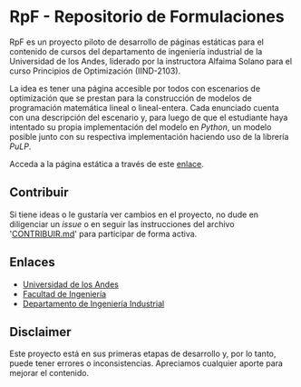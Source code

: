 # RpF - Repositorio de Formulaciones

RpF es un proyecto piloto de desarrollo de páginas estáticas para el contenido de cursos del departamento de ingeniería industrial de la Universidad de los Andes, liderado por la instructora Alfaima Solano para el curso Principios de Optimización (IIND-2103).

La idea es tener una página accesible por todos con escenarios de optimización que se prestan para la construcción de modelos de programación matemática lineal o lineal-entera. Cada enunciado cuenta con una descripción del escenario y, para luego de que el estudiante haya intentado su propia implementación del modelo en _Python_, un modelo posible junto con su respectiva implementación haciendo uso de la librería _PuLP_.

Acceda a la página estática a través de este [enlace](https://alfaimasb.github.io/optimizacion/intro.html).

## Contribuir

Si tiene ideas o le gustaría ver cambios en el proyecto, no dude en diligenciar un _issue_ o en seguir las instrucciones del archivo '[CONTRIBUIR.md](https://github.com/AlfaimaSB/optimizacion/blob/master/CONTRIBUIR.md)' para participar de forma activa.

## Enlaces
 * [Universidad de los Andes](https://uniandes.edu.co/)
 * [Facultad de Ingeniería](https://ingenieria.uniandes.edu.co/)
 * [Departamento de Ingeniería Industrial](https://industrial.uniandes.edu.co/)

## Disclaimer

Este proyecto está en sus primeras etapas de desarrollo y, por lo tanto, puede tener errores o inconsistencias. Apreciamos cualquier aporte para mejorar el contenido.
